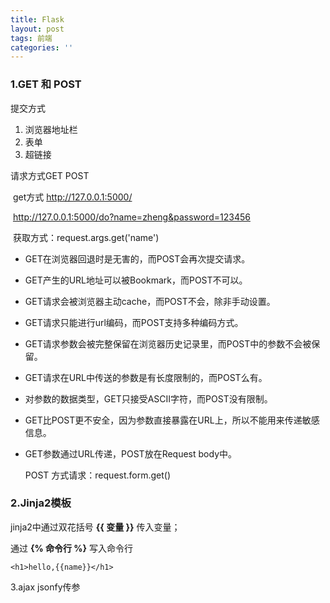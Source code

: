 ```yaml
---
title: Flask
layout: post
tags: 前端
categories: ''
---
```


### 1.GET 和 POST

提交方式

1. 浏览器地址栏
2. 表单
3. 超链接

请求方式GET POST

​	get方式 http://127.0.0.1:5000/

​	http://127.0.0.1:5000/do?name=zheng&password=123456

​	获取方式：request.args.get('name')

- GET在浏览器回退时是无害的，而POST会再次提交请求。

- GET产生的URL地址可以被Bookmark，而POST不可以。

- GET请求会被浏览器主动cache，而POST不会，除非手动设置。

- GET请求只能进行url编码，而POST支持多种编码方式。

- GET请求参数会被完整保留在浏览器历史记录里，而POST中的参数不会被保留。

- GET请求在URL中传送的参数是有长度限制的，而POST么有。

- 对参数的数据类型，GET只接受ASCII字符，而POST没有限制。

- GET比POST更不安全，因为参数直接暴露在URL上，所以不能用来传递敏感信息。

- GET参数通过URL传递，POST放在Request body中。

  POST 方式请求：request.form.get()

### 2.Jinja2模板

jinja2中通过双花括号  **{{ 变量 }}**  传入变量；

通过 **{% 命令行 %}**  写入命令行

```jinja2
<h1>hello,{{name}}</h1>
```

3.ajax jsonfy传参

